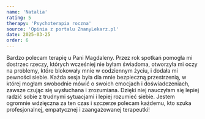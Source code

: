 ```yaml
---
name: 'Natalia'
rating: 5
therapy: 'Psychoterapia roczna'
source: 'Opinia z portalu ZnanyLekarz.pl'
date: 2025-03-25
order: 6
---
```


Bardzo polecam terapię u Pani Magdaleny. Przez rok spotkań pomogła mi dostrzec rzeczy, których wcześniej nie byłam świadoma, otworzyła mi oczy na problemy, które blokowały mnie w codziennym życiu, i dodała mi pewności siebie. Każda sesja była dla mnie bezpieczną przestrzenią, w której mogłam swobodnie mówić o swoich emocjach i doświadczeniach, zawsze czując się wysłuchana i zrozumiana. Dzięki niej nauczyłam się lepiej radzić sobie z trudnymi sytuacjami i lepiej rozumieć siebie. Jestem ogromnie wdzięczna za ten czas i szczerze polecam każdemu, kto szuka profesjonalnej, empatycznej i zaangażowanej terapeutki!
